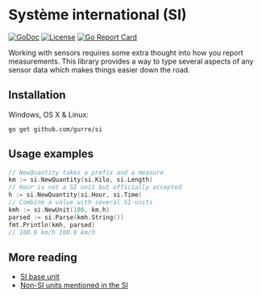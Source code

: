 # Système international (SI)

[![GoDoc](https://godoc.org/github.com/gurre/si?status.svg)](https://godoc.org/github.com/gurre/si)
[![License](http://img.shields.io/:license-MIT-blue.svg?style=flat)](LICENSE)
[![Go Report Card](https://goreportcard.com/badge/github.com/gurre/si)](https://goreportcard.com/report/github.com/gurre/si)

Working with sensors requires some extra thought into how you report measurements. This library provides a way to type several aspects of any sensor data which makes things easier down the road.

## Installation

Windows, OS X & Linux:

```
go get github.com/gurre/si
```

## Usage examples

```go
// NewQuantity takes a prefix and a measure
km := si.NewQuantity(si.Kilo, si.Length)
// Hour is not a SI unit but officially accepted
h := si.NewQuantity(si.Hour, si.Time)
// Combine a value with several SI-units
kmh := si.NewUnit(100, km,h)
parsed := si.Parse(kmh.String())
fmt.Println(kmh, parsed)
// 100.0 km/h 100.0 km/h
```

## More reading

- [SI base unit](https://en.wikipedia.org/wiki/SI_base_unit)
- [Non-SI units mentioned in the SI](https://en.wikipedia.org/wiki/Non-SI_units_mentioned_in_the_SI)
